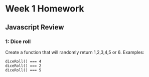 # Week 1 Homework

## Javascript Review

### 1: Dice roll
Create a function that will randomly return 1,2,3,4,5 or 6. Examples:
```
diceRoll() === 4
diceRoll() === 2
diceRoll() === 5
```
